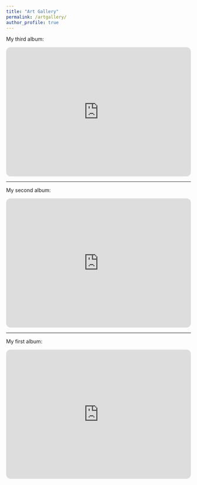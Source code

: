 ```yaml
---
title: "Art Gallery"
permalink: /artgallery/
author_profile: true
---
```


My third album:
<iframe style="border-radius:12px" src="https://open.spotify.com/embed/album/3HrEcoQgObfOCCloRNp9ff?utm_source=generator" width="100%" height="352" frameBorder="0" allowfullscreen="" allow="autoplay; clipboard-write; encrypted-media; fullscreen; picture-in-picture" loading="lazy"></iframe>

---
My second album:
<iframe style="border-radius:12px" src="https://open.spotify.com/embed/album/5l3bdyfeTjJAqzyN6rrjLo?utm_source=generator" width="100%" height="352" frameBorder="0" allowfullscreen="" allow="autoplay; clipboard-write; encrypted-media; fullscreen; picture-in-picture" loading="lazy"></iframe>

---
My first album:
<iframe style="border-radius:12px" src="https://open.spotify.com/embed/album/6nUMEcy9tg1h6nyUbxgcwX?utm_source=generator" width="100%" height="352" frameBorder="0" allowfullscreen="" allow="autoplay; clipboard-write; encrypted-media; fullscreen; picture-in-picture" loading="lazy"></iframe>
